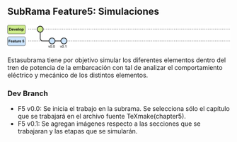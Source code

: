 ## SubRama Feature5: Simulaciones

![Evolución Rama Develop](https://github.com/LEOSZ8/Tesis_Msc_LSZ/blob/0a5d4820e149f63c7d5b9567775fe21f0fb9065a/03_ImagenesRepo/Image_readme.svg)


Estasubrama tiene por objetivo simular los diferentes elementos dentro del tren de potencia de la embarcación con tal de analizar el comportamiento eléctrico y mecánico de los distintos elementos.

### Dev Branch
- F5 v0.0: Se inicia el trabajo en la subrama. Se selecciona sólo el capítulo que se trabajará en el archivo fuente TeXmake(chapter5).
- F5 v0.1: Se agregan imágenes respecto a las secciones que se trabajaran y las etapas que se simularán. 
